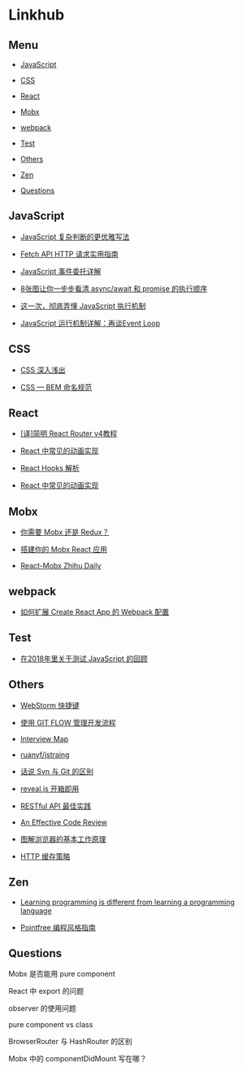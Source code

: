 # Linkhub

## Menu
  
- [JavaScript](#JavaScript)

- [CSS](#CSS)

- [React](#React)

- [Mobx](#Mobx)

- [webpack](#webpack)

- [Test](#Test)

- [Others](#Others)

- [Zen](#Zen)

- [Questions](#Questions)


## JavaScript

- [JavaScript 复杂判断的更优雅写法](https://juejin.im/post/5bdfef86e51d453bf8051bf8)

- [Fetch API HTTP 请求实用指南](https://juejin.im/post/5beb8eefe51d450f9461c481)

- [JavaScript 事件委托详解](https://zhuanlan.zhihu.com/p/26536815)

- [8张图让你一步步看清 async/await 和 promise 的执行顺序](https://segmentfault.com/a/1190000017224799)

- [这一次，彻底弄懂 JavaScript 执行机制](https://juejin.im/post/59e85eebf265da430d571f89#heading-0)

- [JavaScript 运行机制详解：再谈Event Loop](http://www.ruanyifeng.com/blog/2014/10/event-loop.html)

## CSS

- [CSS 深入浅出
](https://xiedaimala.com/courses/003b1951-22af-4821-ad80-d2880c0074eb#/common)

- [CSS — BEM 命名规范](https://juejin.im/post/5b925e616fb9a05cdd2ce70d)


## React

- [[译]简明 React Router v4教程](https://juejin.im/post/5a7e9ee7f265da4e7832949c)

- [React 中常见的动画实现](https://tech.youzan.com/react-animations/)

- [React Hooks 解析](https://juejin.im/post/5be3ea136fb9a049f9121014)

- [React 中常见的动画实现](https://tech.youzan.com/react-animations/)


## Mobx

- [你需要 Mobx 还是 Redux？](http://blog.codingplayboy.com/2018/02/11/mobx-vs-redux/)

- [搭建你的 Mobx React 应用](https://github.com/iuap-design/blog/issues/203)

- [React-Mobx Zhihu Daily](https://github.com/Hancoson/react-mobx-demo)


## webpack

- [如何扩展 Create React App 的 Webpack 配置](https://juejin.im/post/5a5d5b815188257327399962)


## Test

- [在2018年里关于测试 JavaScript 的回顾](https://juejin.im/post/5bec27656fb9a049dc01cd8f)


## Others

- [WebStorm 快捷键](https://www.jianshu.com/p/3254f3f77760)

- [使用 GIT FLOW 管理开发流程](http://stormzhang.com/git/2014/01/29/git-flow/)

- [Interview Map](https://yuchengkai.cn/docs/zh/frontend/)

- [ruanyf/jstraing](https://github.com/ruanyf/jstraining/blob/master/docs/react.md)

- [话说 Svn 与 Git 的区别](https://www.jianshu.com/p/bfec042349ca)

- [reveal.js 开箱即用](https://github.com/dong4j/revealjs_md)

- [RESTful API 最佳实践](http://www.ruanyifeng.com/blog/2018/10/restful-api-best-practices.html)

- [An Effective Code Review](https://americanexpress.io/code-review/)

- [图解浏览器的基本工作原理](https://zhuanlan.zhihu.com/p/47407398)

- [HTTP 缓存策略](https://developers.google.com/web/fundamentals/performance/optimizing-content-efficiency/http-caching?hl=zh-cn)
## Zen

- [Learning programming is different from learning a programming language](https://phpocean.com/blog/article/learning-programming-is-different-from-learning-a-programming-language/80)

- [Pointfree 编程风格指南](http://www.ruanyifeng.com/blog/2017/03/pointfree.html)

## Questions

Mobx 是否能用 pure component

React 中 export 的问题

observer 的使用问题

pure component vs class 

BrowserRouter 与 HashRouter 的区别

Mobx 中的 componentDidMount 写在哪？
